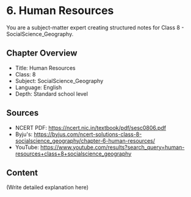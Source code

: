# 6. Human Resources

You are a subject-matter expert creating structured notes for Class 8 - SocialScience_Geography.

## Chapter Overview
- Title: Human Resources
- Class: 8
- Subject: SocialScience_Geography
- Language: English
- Depth: Standard school level

## Sources
- NCERT PDF: https://ncert.nic.in/textbook/pdf/sesc0806.pdf
- Byju's: https://byjus.com/ncert-solutions-class-8-socialscience_geography/chapter-6-human-resources/
- YouTube: https://www.youtube.com/results?search_query=human-resources+class+8+socialscience_geography

## Content
(Write detailed explanation here)
